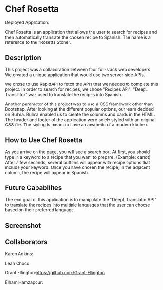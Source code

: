 # Chef Rosetta

Deployed Application:

Chef Rosetta is an application that allows the user to search for recipes and then automatically translate the chosen recipe to Spanish. The name is a reference to the "Rosetta Stone".

## Description
This project was a collaboration between four full-stack web developers. We created a unique application that would use two server-side APIs. 

We chose to use RapidAPI to fetch the APIs that we needed to complete this project. In order to search for recipes, we chose "Recipes API". "DeepL Translator" was used to translate the recipes into Spanish. 

Another parameter of this project was to use a CSS framework other than Bootstrap. After looking at the different popular options, our team decided on Bulma. Bulma enabled us to create the columns and cards in the HTML. The header and footer of the application were solely styled with an original CSS file. The styling is meant to have an aesthetic of a modern kitchen. 

## How to Use Chef Rosetta
As you arrive on the page, you will see a search box. At first, you should type in a keyword to a recipe that you want to prepare. (Example: carrot) After a few seconds, several buttons will appear with recipe options that include your keyword. Once you have chosen the recipe, in the adjacent column, the recipe will appear in Spanish.

## Future Capabilites
The end goal of this application is to manipulate the "DeepL Translator API" to translate the recipes into multiple languages that the user can choose based on their preferred language. 

## Screenshot

## Collaborators

Karen Adkins:

Leah Choco:

Grant Ellington:https://github.com/Grant-Ellington

Elham Hamzapour:

